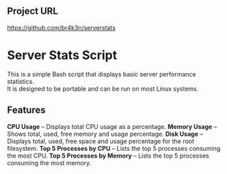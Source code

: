 ## Project URL

https://github.com/br4k3n/serverstats


# Server Stats Script

This is a simple Bash script that displays basic server performance statistics.  
It is designed to be portable and can be run on most Linux systems.

## Features

 **CPU Usage** – Displays total CPU usage as a percentage.
 **Memory Usage** – Shows total, used, free memory and usage percentage.
 **Disk Usage** – Displays total, used, free space and usage percentage for the root filesystem.
 **Top 5 Processes by CPU** – Lists the top 5 processes consuming the most CPU.
 **Top 5 Processes by Memory** – Lists the top 5 processes consuming the most memory.



